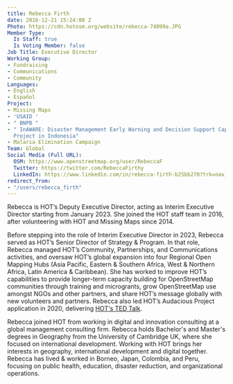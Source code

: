 ```yaml
---
title: Rebecca Firth
date: 2016-12-21 15:24:00 Z
Photo: https://cdn.hotosm.org/website/rebecca-74099a.JPG
Member Type:
  Is Staff: true
  Is Voting Member: false
Job Title: Executive Director
Working Group:
- Fundraising
- Communications
- Community
Languages:
- English
- Español
Project:
- Missing Maps
- 'USAID '
- " BNPB "
- " InAWARE: Disaster Management Early Warning and Decision Support Capacity Enhancement
  Project in Indonesia"
- Malaria Elimination Campaign
Team: Global
Social Media (Full URL):
  OSM: https://www.openstreetmap.org/user/RebeccaF
  Twitter: https://twitter.com/RebeccaFirthy
  LinkedIn: https://www.linkedin.com/in/rebecca-firth-b25bb270?trk=nav_responsive_tab_profile_pic
redirect_from:
- "/users/rebecca_firth"
---
```


Rebecca is HOT’s Deputy Executive Director, acting as Interim Executive Director starting from January 2023. She joined the HOT staff team in 2016, after volunteering with HOT and Missing Maps since 2014.

Before stepping into the role of Interim Executive Director in 2023, Rebecca served as HOT’s Senior Director of Strategy & Program. In that role, Rebecca managed HOT’s Community, Partnerships, and Communications activities, and oversaw HOT’s global expansion into four Regional Open Mapping Hubs (Asia Pacific, Eastern & Southern Africa, West & Northern Africa, Latin America & Caribbean). She has worked to improve HOT’s capabilities to provide longer-term capacity building for OpenStreetMap communities through training and microgrants, grow OpenStreetMap use amongst NGOs and other partners, and share HOT’s message globally with new volunteers and partners. Rebecca also led HOT’s Audacious Project application in 2020, delivering [HOT's TED Talk](https://www.ted.com/talks/rebecca_firth_can_we_call_it_a_world_map_if_it_s_missing_a_billion_people?language=en).

Rebecca joined HOT from working in digital and innovation consulting at a global management consulting firm. Rebecca holds Bachelor's and Master's degrees in Geography from the University of Cambridge UK, where she focused on international development. Working with HOT brings her interests in geography, international development and digital together. Rebecca has lived & worked in Borneo, Japan, Colombia, and Peru, focusing on public health, education, disaster reduction, and organizational operations.
